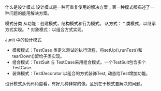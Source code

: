什么是设计模式
设计模式是一种可重复使用的解决方案；第一种模式都描述了一种问题的能用解决方案。

模式分类
从功能：创建模式，结构模式和行为模式。
从方式：
    * 类模式，以继承方式实现。
    * 对象模式：以组合方式实现。
    
Junit 中的设计模式
* 模板模式：TestCase 类定义测试的执行流程，将setUp(),runTest()和tearDown()留给子类实现。
* 组合模式：TestSuit 与 TestCase采用组合模式。一个TestSuit包含多个TestCase.
* 装饰模式：TestDecorator 以组合的方式装饰Test, 动态给Test增加功能。

设计模式从代码角度看，有好几种非常的像。区别在于模式要解决的问题。

